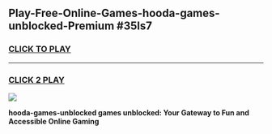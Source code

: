 
## Play-Free-Online-Games-hooda-games-unblocked-Premium #35ls7
<h3>
<a href="https://premium.freeplayer.one?title=hooda-games-unblocked&ref=8M">CLICK TO PLAY</a></h3>
<hr>

<h3>
<a href="https://premium.freeplayer.one?title=hooda-games-unblocked&ref=8M">CLICK 2 PLAY</a>
  
</h3>

<a href="https://premium.freeplayer.one?title=hooda-games-unblocked&ref=8M"><img src="https://clearcache.store/games.png"></a>


**hooda-games-unblocked games unblocked: Your Gateway to Fun and Accessible Online Gaming**
